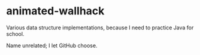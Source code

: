 animated-wallhack
=================

Various data structure implementations, because I need to practice Java for school.

Name unrelated; I let GitHub choose.
